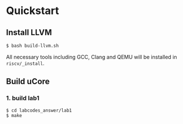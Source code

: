 # Quickstart

## Install LLVM

```bash
$ bash build-llvm.sh
```

All necessary tools including GCC, Clang and QEMU will be installed in `riscv/_install`.

## Build uCore

### 1. build lab1

```bash
$ cd labcodes_answer/lab1
$ make
```
